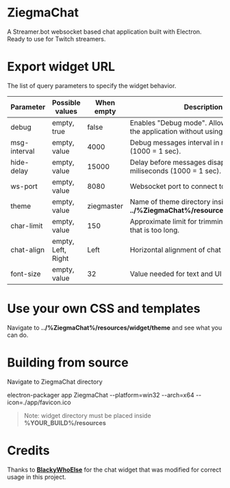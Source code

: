 # ZiegmaChat
A Streamer.bot websocket based chat application built with Electron.  
Ready to use for Twitch streamers.

# Export widget URL
The list of query parameters to specify the widget behavior.

| **Parameter** | **Possible values** | When empty | **Description** |
| ------ | ------ | ------ | ------ |
| debug | empty, true | false | Enables "Debug mode". Allows you to test the application without using a real chat. |
| msg-interval | empty, value | 4000 | Debug messages interval in miliseconds (1000 = 1 sec). |
| hide-delay | empty, value | 15000 | Delay before messages disappear in miliseconds (1000 = 1 sec). |
| ws-port | empty, value | 8080 | Websocket port to connect to Streamer.bot |
| theme | empty, value | ziegmaster | Name of theme directory inside **../%ZiegmaChat%/resources/widget/theme** |
| char-limit | empty, value | 150 | Approximate limit for trimming a message that is too long. |
| chat-align | empty, Left, Right | Left | Horizontal alignment of chat messages. |
| font-size | empty, value | 32 | Value needed for text and UI scaling. |

# Use your own CSS and templates
Navigate to **../%ZiegmaChat%/resources/widget/theme** and see what you can do.

# Building from source
Navigate to ZiegmaChat directory  

electron-packager app ZiegmaChat --platform=win32 --arch=x64 --icon=./app/favicon.ico
> Note: widget directory must be placed inside **%YOUR_BUILD%/resources**

# Credits
Thanks to [**BlackyWhoElse**](https://github.com/BlackyWhoElse/streamer.bot-actions) for the chat widget that was modified for correct usage in this project.
